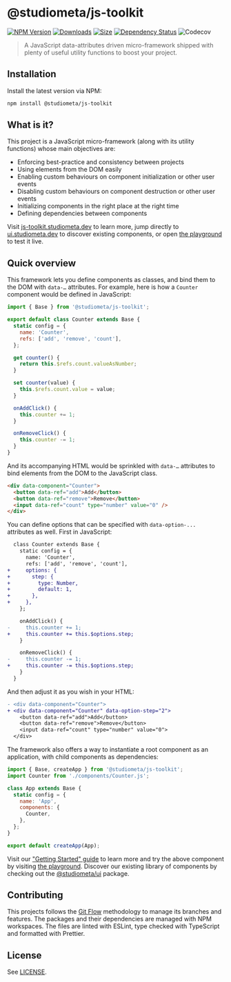 # @studiometa/js-toolkit

[![NPM Version](https://img.shields.io/npm/v/@studiometa/js-toolkit.svg?style=flat&colorB=3e63dd&colorA=414853)](https://www.npmjs.com/package/@studiometa/js-toolkit/)
[![Downloads](https://img.shields.io/npm/dm/@studiometa/js-toolkit?style=flat&colorB=3e63dd&colorA=414853)](https://www.npmjs.com/package/@studiometa/js-toolkit/)
[![Size](https://img.shields.io/bundlephobia/minzip/@studiometa/js-toolkit?style=flat&colorB=3e63dd&colorA=414853&label=size)](https://bundlephobia.com/package/@studiometa/js-toolkit)
[![Dependency Status](https://img.shields.io/librariesio/release/npm/@studiometa/js-toolkit?style=flat&colorB=3e63dd&colorA=414853)](https://david-dm.org/studiometa/js-toolkit)
![Codecov](https://img.shields.io/codecov/c/github/studiometa/js-toolkit?style=flat&colorB=3e63dd&colorA=414853)

> A JavaScript data-attributes driven micro-framework shipped with plenty of useful utility functions to boost your project.

## Installation

Install the latest version via NPM:

```bash
npm install @studiometa/js-toolkit
```

## What is it?

This project is a JavaScript micro-framework (along with its utility functions) whose main objectives are:

- Enforcing best-practice and consistency between projects
- Using elements from the DOM easily
- Enabling custom behaviours on component initialization or other user events
- Disabling custom behaviours on component destruction or other user events
- Initializing components in the right place at the right time
- Defining dependencies between components

Visit [js-toolkit.studiometa.dev](https://js-toolkit.studiometa.dev) to learn more, jump directly to [ui.studiometa.dev](https://ui.studiometa.dev) to discover existing components, or open [the playground](https://ui.studiometa.dev/-/play/) to test it live.

## Quick overview

This framework lets you define components as classes, and bind them to the DOM with `data-…` attributes. For example, here is how a `Counter` component would be defined in JavaScript:

```js
import { Base } from '@studiometa/js-toolkit';

export default class Counter extends Base {
  static config = {
    name: 'Counter',
    refs: ['add', 'remove', 'count'],
  };

  get counter() {
    return this.$refs.count.valueAsNumber;
  }

  set counter(value) {
    this.$refs.count.value = value;
  }

  onAddClick() {
    this.counter += 1;
  }

  onRemoveClick() {
    this.counter -= 1;
  }
}
```

And its accompanying HTML would be sprinkled with `data-…` attributes to bind elements from the DOM to the JavaScript class.

```html
<div data-component="Counter">
  <button data-ref="add">Add</button>
  <button data-ref="remove">Remove</button>
  <input data-ref="count" type="number" value="0" />
</div>
```

You can define options that can be specified with `data-option-...` attributes as well. First in JavaScript:

```diff
  class Counter extends Base {
    static config = {
      name: 'Counter',
      refs: ['add', 'remove', 'count'],
+     options: {
+       step: {
+         type: Number,
+         default: 1,
+       },
+     },
    };

    onAddClick() {
-     this.counter += 1;
+     this.counter += this.$options.step;
    }

    onRemoveClick() {
-     this.counter -= 1;
+     this.counter -= this.$options.step;
    }
  }
```

And then adjust it as you wish in your HTML:

```diff
- <div data-component="Counter">
+ <div data-component="Counter" data-option-step="2">
    <button data-ref="add">Add</button>
    <button data-ref="remove">Remove</button>
    <input data-ref="count" type="number" value="0">
  </div>
```

The framework also offers a way to instantiate a root component as an application, with child components as dependencies:

```js
import { Base, createApp } from '@studiometa/js-toolkit';
import Counter from './components/Counter.js';

class App extends Base {
  static config = {
    name: 'App',
    components: {
      Counter,
    },
  };
}

export default createApp(App);
```

Visit our ["Getting Started" guide](https://js-toolkit.studiometa.dev/guide/) to learn more and try the above component by visiting [the playground](https://ui.studiometa.dev/-/play/#script=eNqVkjFPwzAQhff%2BijcguRVtEGurSpTuDKyIwdiXYprYkX2pQFX%2BO7bjlg6A1EiJndO97873bNrOecYRjzLQHMqTZNp0HQbU3rUQD4F7bVxLLO8%2BwoKda%2FaGxWoyUY0MAVvXWyYP%2BmSyOmQOjhMgsGSjoJytzQ7rHAOsbGkJUVRinoOe6rDEi5BaizmEp9YdKO1UShOvY5br2DgbE0dSqkDdzx%2FAX11kP%2FXtG%2FlRkh5NtewbXuL%2BFBvGzRC%2FQzwHsCOOfeaOprMC9MS9t%2BB3E6qb1GCVM6qDbHrahLHKKiESIVwQcsYJ87s%2BjiOvZ72zG623jVH7cwNZWZi4XRdSGUKVzn6hfs4j%2Bwew%2BBsQEaOVyfbrbIyKYqFy8SJZsnzhTzG5TDstcdyp2umSTeM7W30DtazCdQ%3D%3D&html=eNqFkEsKwzAMRPc9hdDe5EOXcaD0Br2BEyvBkMjGkUN7%2Byb1ogkUupJAmjfMNNatYI0Y1fs5eCYWjXefWChiPvggzrNahILGGqGfzLJoDOoKw0RPGM22YnsBaLok4jnLIg0ajbUHQQ3dqLopkarKEuLmYslie7O2KbL0NyXS7Ff6D3p8%2Fk4sxyHJAdXv0RDkFUgjp7nbY65mQ2ksTw7R8aiqPBwvJF%2BfS1NstbVv4jxoZA%3D%3D&style=eNpLyk%2BpVKjmUlAoSExJycxLt1IwLErNteaqBQBpsgf8). Discover our existing library of components by checking out the [@studiometa/ui](https://github.com/studiometa/ui) package.

## Contributing

This projects follows the [Git Flow](https://github.com/petervanderdoes/gitflow-avh) methodology to manage its branches and features. The packages and their dependencies are managed with NPM workspaces. The files are linted with ESLint, type checked with TypeScript and formatted with Prettier.

## License

See [LICENSE](./LICENSE).
